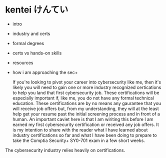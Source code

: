 # kentei  けんてい

- intro 
- industry and certs
- formal degrees
- certs vs hands-on skills
- resources
- how i am approaching the sec+


   If you're looking to pivot your career into cybersecurity like me, then it's likely you will need to gain one or more industry recognized certications to help you land that first cybersecurity job. These certifications will be especially important if, like me, you do not have any formal technical education. These certifications are by no means any gaurantee that you will receive job offers but, from my understanding, they will at the least help get your resume past the initial screening process and in front of a human. An important caviet here is that I am wiriting this before I am earned my first cybersecurity certification or received any job offers. It is my intention to share with the reader what I have learned about industry certifications so far and what I have been doing to prepare to take the Comptia Security+ SY0-701 exam in a few short weeks. 

The cybersecurity industry relies heavily on certifications. 
